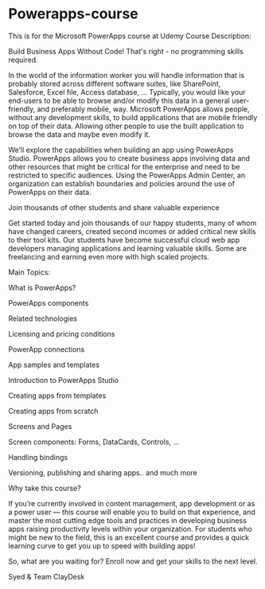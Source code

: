 # Powerapps-course
This is for the Microsoft PowerApps course at Udemy
Course Description:

Build Business Apps Without Code! That's right - no programming skills required.

In the world of the information worker you will handle information that is probably stored across different software suites, like SharePoint, Salesforce, Excel file, Access database, ... Typically, you would like your end-users to be able to browse and/or modify this data in a general user-friendly, and preferably mobile, way. Microsoft PowerApps allows people, without any development skills, to build applications that are mobile friendly on top of their data. Allowing other people to use the built application to browse the data and maybe even modify it.

We’ll explore the capabilities when building an app using PowerApps Studio. PowerApps allows you to create business apps involving data and other resources that might be critical for the enterprise and need to be restricted to specific audiences. Using the PowerApps Admin Center, an organization can establish boundaries and policies around the use of PowerApps on their data.

Join thousands of other students and share valuable experience

Get started today and join thousands of our happy students, many of whom have changed careers, created second incomes or added critical new skills to their tool kits. Our students have become successful cloud web app developers managing applications and learning valuable skills. Some are freelancing and earning even more with high scaled projects.

Main Topics:

What is PowerApps?

PowerApps components

Related technologies

Licensing and pricing conditions

PowerApp connections

App samples and templates

Introduction to PowerApps Studio

Creating apps from templates

Creating apps from scratch

Screens and Pages

Screen components: Forms, DataCards, Controls, …

Handling bindings

Versioning, publishing and sharing apps.. and much more

Why take this course?

If you’re currently involved in content management, app development or as a power user — this course will enable you to build on that experience, and master the most cutting edge tools and practices in developing business apps raising productivity levels within your organization. For students who might be new to the field, this is an excellent course and provides a quick learning curve to get you up to speed with building apps!

So, what are you waiting for? Enroll now and get your skills to the next level.

Syed & Team ClayDesk
